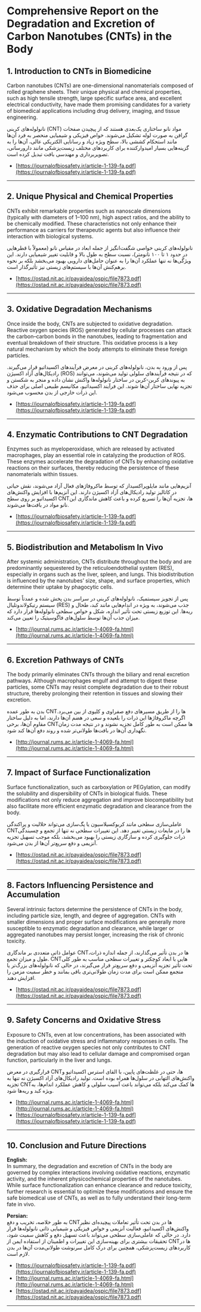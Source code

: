 # Comprehensive Report on the Degradation and Excretion of Carbon Nanotubes (CNTs) in the Body

## 1. Introduction to CNTs in Biomedicine


Carbon nanotubes (CNTs) are one-dimensional nanomaterials composed of rolled graphene sheets. Their unique physical and chemical properties, such as high tensile strength, large specific surface area, and excellent electrical conductivity, have made them promising candidates for a variety of biomedical applications including drug delivery, imaging, and tissue engineering.

نانولوله‌های کربنی (CNT) مواد نانو ساختاری یک‌بعدی هستند که از پیچیدن صفحات گرافن به صورت لوله تشکیل می‌شوند. خواص فیزیکی و شیمیایی منحصر به فرد آن‌ها مانند استحکام کششی بالا، سطح ویژه زیاد و رسانایی الکتریکی عالی، آن‌ها را به گزینه‌هایی بسیار امیدوارکننده برای کاربردهای مختلف زیست‌پزشکی مانند دارورسانی، تصویربرداری و مهندسی بافت تبدیل کرده است.


- [https://journalofbiosafety.ir/article-1-139-fa.pdf](https://journalofbiosafety.ir/article-1-139-fa.pdf)


---

## 2. Unique Physical and Chemical Properties

CNTs exhibit remarkable properties such as nanoscale dimensions (typically with diameters of 1–100 nm), high aspect ratios, and the ability to be chemically modified. These characteristics not only enhance their performance as carriers for therapeutic agents but also influence their interaction with biological systems.

نانولوله‌های کربنی خواصی شگفت‌انگیز از جمله ابعاد در مقیاس نانو (معمولاً با قطرهایی در حدود ۱ تا ۱۰۰ نانومتر)، نسبت سطح به طول بالا و قابلیت تغییر شیمیایی دارند. این ویژگی‌ها نه تنها عملکرد آن‌ها را به عنوان حامل‌های دارویی بهبود می‌بخشد بلکه بر نحوه برهم‌کنش آن‌ها با سیستم‌های زیستی نیز تأثیرگذار است.


-  [https://ostad.nit.ac.ir/payaidea/ospic/file7873.pdf](https://ostad.nit.ac.ir/payaidea/ospic/file7873.pdf)

---

## 3. Oxidative Degradation Mechanisms

Once inside the body, CNTs are subjected to oxidative degradation. Reactive oxygen species (ROS) generated by cellular processes can attack the carbon–carbon bonds in the nanotubes, leading to fragmentation and eventual breakdown of their structure. This oxidative process is a key natural mechanism by which the body attempts to eliminate these foreign particles.

پس از ورود به بدن، نانولوله‌های کربنی در معرض فرآیندهای اکسیداتیو قرار می‌گیرند. رادیکال‌های آزاد اکسیژن (ROS) که در نتیجه فرآیندهای سلولی تولید می‌شوند، می‌توانند به پیوندهای کربن-کربن در ساختار نانولوله‌ها واکنش نشان داده و منجر به شکستن و تجزیه نهایی ساختار آن‌ها شوند. این فرآیند اکسیداتیو، مکانیسم طبیعی اصلی برای حذف این ذرات خارجی از بدن محسوب می‌شود.

- [https://journalofbiosafety.ir/article-1-139-fa.pdf](https://journalofbiosafety.ir/article-1-139-fa.pdf)

---

## 4. Enzymatic Contributions to CNT Degradation

Enzymes such as myeloperoxidase, which are released by activated macrophages, play an essential role in catalyzing the production of ROS. These enzymes accelerate the degradation of CNTs by enhancing oxidative reactions on their surfaces, thereby reducing the persistence of these nanomaterials within tissues.

آنزیم‌هایی مانند مایلوپراکسیداز که توسط ماکروفاژهای فعال آزاد می‌شوند، نقش حیاتی در کاتالیز تولید رادیکال‌های آزاد اکسیژن دارند. این آنزیم‌ها با افزایش واکنش‌های اکسیداتیو بر روی سطح CNTها، تجزیه آن‌ها را تسریع کرده و باعث کاهش ماندگاری این نانو مواد در بافت‌ها می‌شوند.


- [https://journalofbiosafety.ir/article-1-139-fa.pdf](https://journalofbiosafety.ir/article-1-139-fa.pdf)

---

## 5. Biodistribution and Metabolism In Vivo

After systemic administration, CNTs distribute throughout the body and are predominantly sequestered by the reticuloendothelial system (RES), especially in organs such as the liver, spleen, and lungs. This biodistribution is influenced by the nanotubes’ size, shape, and surface properties, which determine their uptake by phagocytic cells.

پس از تجویز سیستمیک، نانولوله‌های کربنی در سراسر بدن پخش شده و عمدتاً توسط سیستم رتیکولاندوتلیال (RES) جذب می‌شوند، به ویژه در اندام‌هایی مانند کبد، طحال و ریه‌ها. این توزیع زیستی تحت تأثیر اندازه، شکل و خواص سطحی نانولوله‌ها قرار دارد که میزان جذب آن‌ها توسط سلول‌های فاگوسیتیک را تعیین می‌کند.


- [http://journal.rums.ac.ir/article-1-4069-fa.html](http://journal.rums.ac.ir/article-1-4069-fa.html)

---

## 6. Excretion Pathways of CNTs

The body primarily eliminates CNTs through the biliary and renal excretion pathways. Although macrophages engulf and attempt to digest these particles, some CNTs may resist complete degradation due to their robust structure, thereby prolonging their retention in tissues and slowing their excretion.

بدن به طور عمده CNTها را از طریق مسیرهای دفع صفراوی و کلیوی از بین می‌برد. اگرچه ماکروفاژها این ذرات را بلعیده و سعی در هضم آن‌ها دارند، اما به دلیل ساختار مقاوم آن‌ها، برخی CNTها ممکن است به طور کامل تجزیه نشوند و در نتیجه مدت زمان نگهداری آن‌ها در بافت‌ها طولانی‌تر شده و روند دفع آن‌ها کند شود.

- [http://journal.rums.ac.ir/article-1-4069-fa.html](http://journal.rums.ac.ir/article-1-4069-fa.html)

---

## 7. Impact of Surface Functionalization

Surface functionalization, such as carboxylation or PEGylation, can modify the solubility and dispersibility of CNTs in biological fluids. These modifications not only reduce aggregation and improve biocompatibility but also facilitate more efficient enzymatic degradation and clearance from the body.

عاملی‌سازی سطحی مانند کربوکسیلاسیون یا پگ‌سازی می‌تواند حلالیت و پراکندگی CNTها را در مایعات زیستی تغییر دهد. این تغییرات سطحی نه تنها از تجمع و چسبندگی ذرات جلوگیری کرده و سازگاری زیستی را بهبود می‌بخشد، بلکه موجب تسهیل تجزیه آنزیمی و دفع سریع‌تر آن‌ها از بدن می‌شود.

-  [https://ostad.nit.ac.ir/payaidea/ospic/file7873.pdf](https://ostad.nit.ac.ir/payaidea/ospic/file7873.pdf)

---

## 8. Factors Influencing Persistence and Accumulation

Several intrinsic factors determine the persistence of CNTs in the body, including particle size, length, and degree of aggregation. CNTs with smaller dimensions and proper surface modifications are generally more susceptible to enzymatic degradation and clearance, while larger or aggregated nanotubes may persist longer, increasing the risk of chronic toxicity.

عوامل ذاتی متعددی بر ماندگاری CNTها در بدن تأثیر می‌گذارند، از جمله اندازه ذرات، طول و میزان تجمع. CNTهایی با ابعاد کوچکتر و تغییرات سطحی مناسب به طور کلی تحت تأثیر تجزیه آنزیمی و دفع سریع‌تر قرار می‌گیرند، در حالی که نانولوله‌های بزرگ‌تر یا متجمع ممکن است برای مدت زمان طولانی‌تری باقی بمانند و خطر سمیت مزمن را افزایش دهند.

- [https://ostad.nit.ac.ir/payaidea/ospic/file7873.pdf](https://ostad.nit.ac.ir/payaidea/ospic/file7873.pdf)

---

## 9. Safety Concerns and Oxidative Stress

Exposure to CNTs, even at low concentrations, has been associated with the induction of oxidative stress and inflammatory responses in cells. The generation of reactive oxygen species not only contributes to CNT degradation but may also lead to cellular damage and compromised organ function, particularly in the liver and lungs.

قرارگیری در معرض CNTها، حتی در غلظت‌های پایین، با القای استرس اکسیداتیو و واکنش‌های التهابی در سلول‌ها همراه بوده است. تولید رادیکال‌های آزاد اکسیژن نه تنها به تجزیه CNTها کمک می‌کند بلکه می‌تواند باعث آسیب سلولی و کاهش عملکرد اندام‌ها، به ویژه کبد و ریه‌ها شود.

- [http://journal.rums.ac.ir/article-1-4069-fa.html](http://journal.rums.ac.ir/article-1-4069-fa.html)
- [https://journalofbiosafety.ir/article-1-139-fa.pdf](https://journalofbiosafety.ir/article-1-139-fa.pdf)
  
---

## 10. Conclusion and Future Directions

**English:**  
In summary, the degradation and excretion of CNTs in the body are governed by complex interactions involving oxidative reactions, enzymatic activity, and the inherent physicochemical properties of the nanotubes. While surface functionalization can enhance clearance and reduce toxicity, further research is essential to optimize these modifications and ensure the safe biomedical use of CNTs, as well as to fully understand their long-term fate in vivo.

**Persian:**  
به طور خلاصه، تخریب و دفع CNTها در بدن تحت تأثیر تعاملات پیچیده‌ای نظیر واکنش‌های اکسیداتیو، فعالیت آنزیمی و خواص فیزیکی و شیمیایی ذاتی نانولوله‌ها قرار دارد. در حالی که عاملی‌سازی سطحی می‌تواند باعث تسهیل دفع و کاهش سمیت شود، تحقیقات بیشتری برای بهینه‌سازی این تغییرات و اطمینان از استفاده ایمن از CNTها در کاربردهای زیست‌پزشکی، همچنین برای درک کامل سرنوشت طولانی‌مدت آن‌ها در بدن لازم است.

- [https://journalofbiosafety.ir/article-1-139-fa.pdf](https://journalofbiosafety.ir/article-1-139-fa.pdf)
- [http://journal.rums.ac.ir/article-1-4069-fa.html](http://journal.rums.ac.ir/article-1-4069-fa.html)
- [https://ostad.nit.ac.ir/payaidea/ospic/file7873.pdf](https://ostad.nit.ac.ir/payaidea/ospic/file7873.pdf)

---
